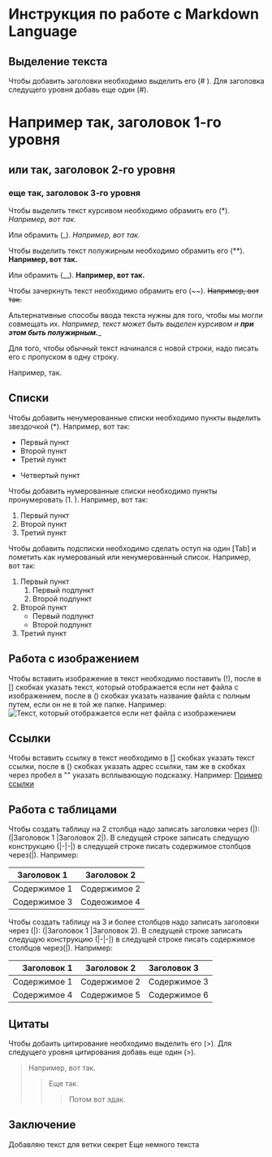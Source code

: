 # Инструкция по работе с Markdown Language

## Выделение текста

Чтобы добавить заголовки необходимо выделить его (\# ). Для заголовка следущего уровня добавь еще один (\#).
# Например так, заголовок 1-го уровня
## или так, заголовок 2-го уровня
### еще так, заголовок 3-го уровня

Чтобы выделить текст курсивом необходимо обрамить его (\*). *Например, вот так.*

Или обрамить (\_). _Например, вот так._

Чтобы выделить текст полужирным необходимо обрамить его (\**). **Например, вот так.**

Или обрамить (\__). __Например, вот так.__

Чтобы зачеркнуть текст необходимо обрамить его (\~~). ~~Например, вот так.~~

Альтернативные способы ввода текста нужны для того, чтобы мы могли совмещать их. _Например, текст может быть выделен курсивом и **при этом быть полужирным.**__

Для того, чтобы обычный текст начинался с новой строки, надо писать его с пропуском в одну строку.

Например, так.

## Списки

Чтобы добавить ненумерованные списки необходимо пункты выделить звездочкой (\*). Например, вот так:
* Первый пункт
* Второй пункт
* Третий пункт
+ Четвертый пункт

Чтобы добавить нумерованные списки необходимо пункты пронумеровать (1. ). Например, вот так:
1. Первый пункт
2. Второй пункт
3. Третий пункт

Чтобы добавить подсписки необходимо сделать оступ на один [Tab] и пометить как нумерованый или ненумерованный список. Например, вот так:
1. Первый пункт
    1. Первый подпункт
    2. Второй подпункт
2. Второй пункт
    * Первый подпункт
    * Второй подпункт
3. Третий пункт

## Работа с изображением

Чтобы вставить изображение в текст необходимо поставить (!), после в [] скобках указать текст, который отображается если нет файла с изображением, после в () скобках указать название файла с полным путем, если он не в той же папке. Например:
![Текст, который отображается если нет файла с изображением](markdown_cheat_sheet.png)

## Ссылки
Чтобы вставить ссылку в текст необходимо в [] скобках указать текст ссылки, после в () скобках указать адрес ссылки, там же в скобках через пробел в "" указать всплывающую подсказку. Например:
[Пример ссылки](http.example.com "Эта подсказка всплывет")

## Работа с таблицами
Чтобы создать таблицу на 2 столбца надо записать заголовки через (\|): (\|Заголовок 1 |Заголовок 2|). В следущей строке записать следущую конструкцию (\|-|-|)  в следущей строке писать содержимое столбцов через(\|). Например:

|Заголовок 1 |Заголовок 2|
|-|-|
Содержимое 1|Содержимое 2
Содержимое 3|Содеожимое 4

Чтобы создать таблицу на 3 и более столбцов надо записать заголовки через (\|): (\|Заголовок 1 |Заголовок 2). В следущей строке записать следущую конструкцию (\|-|-|)  в следущей строке писать содержимое столбцов через(\|). Например:

|Заголовок 1|Заголовок 2|Заголовок 3|
|-:|:-:|:-|
|Содержимое 1|Содержимое 2|Содержимое 3|
|Содержимое 4|Содержимое 5|Содержимое 6|

## Цитаты
Чтобы добаить цитирование необходимо выделить его (>). Для следущего уровня цитирования добавь еще один (>).
>Например, вот так.
>>Еще так.
>>>Потом вот эдак.
## Заключение
Добавляю текст для ветки секрет
Еще немного текста